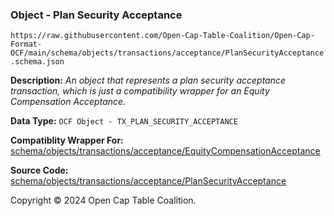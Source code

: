 ### Object - Plan Security Acceptance

`https://raw.githubusercontent.com/Open-Cap-Table-Coalition/Open-Cap-Format-OCF/main/schema/objects/transactions/acceptance/PlanSecurityAcceptance.schema.json`

  **Description:** _An object that represents a plan security acceptance transaction, which is just a compatibility wrapper for an Equity Compensation Acceptance._

  **Data Type:** `OCF Object - TX_PLAN_SECURITY_ACCEPTANCE`

  **Compatiblity Wrapper For:** [schema/objects/transactions/acceptance/EquityCompensationAcceptance](./EquityCompensationAcceptance.md)

  **Source Code:** [schema/objects/transactions/acceptance/PlanSecurityAcceptance](../../../../../../schema/objects/transactions/acceptance/PlanSecurityAcceptance.schema.json)

Copyright © 2024 Open Cap Table Coalition.
